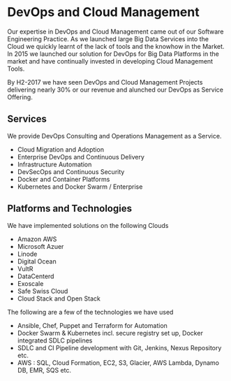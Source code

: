 # DevOps and Cloud Management

Our expertise in DevOps and Cloud Management came out of our Software Engineering Practice. As we launched large Big Data Services into the Cloud we quickly learnt of the lack of tools and the knowhow in the Market. In 2015 we launched our solution for DevOps for Big Data Platforms in the market and have continually invested in developing Cloud Management Tools.

By H2-2017 we have seen DevOps and Cloud Management Projects delivering nearly 30% or our revenue and alunched our DevOps as Service Offering.

## Services

We provide DevOps Consulting and Operations Management as a Service.

* Cloud Migration and Adoption
* Enterprise DevOps and Continuous Delivery
* Infrastructure Automation
* DevSecOps and Continuous Security
* Docker and Container Platforms
* Kubernetes and Docker Swarm / Enterprise

## Platforms and Technologies

We have implemented solutions on the following Clouds

* Amazon AWS
* Microsoft Azuer
* Linode
* Digital Ocean
* VultR
* DataCenterd
* Exoscale
* Safe Swiss Cloud
* Cloud Stack and Open Stack

The following are a few of the technologies we have used

* Ansible, Chef, Puppet and Terraform for Automation
* Docker Swarm & Kubernetes incl. secure registry set up, Docker integrated SDLC pipelines
* SDLC and CI Pipeline development with Git, Jenkins, Nexus Repository etc.
* AWS : SQL, Cloud Formation, EC2, S3, Glacier, AWS Lambda, Dynamo DB, EMR, SQS etc.



